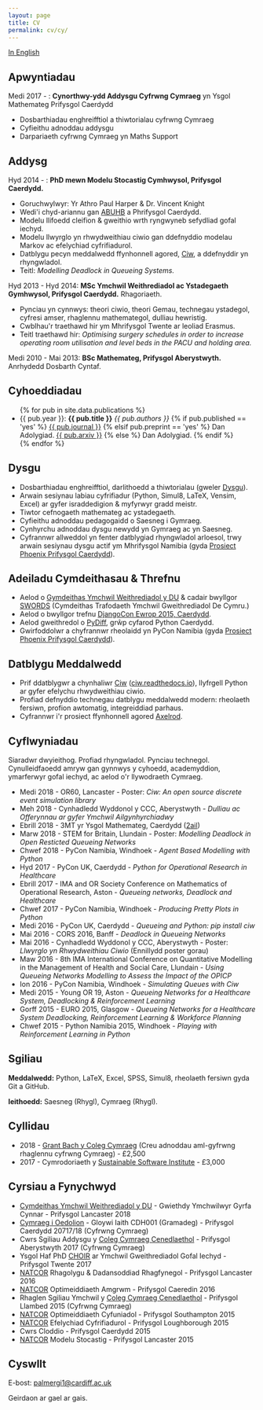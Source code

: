 ```yaml
---
layout: page
title: CV
permalink: cv/cy/
---
```


[In English](/cv/)

## Apwyntiadau

Medi 2017 - : **Cynorthwy-ydd Addysgu Cyfrwng Cymraeg** yn Ysgol Mathemateg Prifysgol Caerdydd

+ Dosbarthiadau enghreifftiol a thiwtorialau cyfrwng Cymraeg
+ Cyfieithu adnoddau addysgu
+ Darpariaeth cyfrwng Cymraeg yn Maths Support


## Addysg

Hyd 2014 - : **PhD mewn Modelu Stocastig Cymhwysol, Prifysgol Caerdydd.**

* Goruchwylwyr: Yr Athro Paul Harper & Dr. Vincent Knight
* Wedi'i chyd-ariannu gan [ABUHB](http://www.wales.nhs.uk/sitesplus/866/home) a Phrifysgol Caerdydd.
* Modelu llifoedd cleifion & gweithio wrth ryngwyneb sefydliad gofal iechyd.
* Modelu llwyrglo yn rhwydweithiau ciwio gan ddefnyddio modelau Markov ac efelychiad cyfrifiadurol.
* Datblygu pecyn meddalwedd ffynhonnell agored, [Ciw](http://ciw.readthedocs.io/), a ddefnyddir yn rhyngwladol.
* Teitl: *Modelling Deadlock in Queueing Systems.*


Hyd 2013 - Hyd 2014: **MSc Ymchwil Weithrediadol ac Ystadegaeth Gymhwysol, Prifysgol Caerdydd.** Rhagoriaeth.

* Pynciau yn cynnwys: theori ciwio, theori Gemau, technegau ystadegol, cyfresi amser, rhaglennu mathemategol, dulliau hewristig.
* Cwblhau'r traethawd hir ym Mhrifysgol Twente ar leoliad Erasmus.
* Teitl traethawd hir: *Optimising surgery schedules in order to increase operating room utilisation and level beds in the PACU and holding area.*

Medi 2010 - Mai 2013: **BSc Mathemateg, Prifysgol Aberystwyth.** Anrhydedd Dosbarth Cyntaf.



## Cyhoeddiadau
<ul>
{% for pub in site.data.publications %}
  <li>{{ pub.year }}: <b>{{ pub.title }}</b> <i>{{ pub.authors }}</i> 
  	{% if pub.published == 'yes' %}
  	  <a class="page-link" href="{{ pub.link }}">{{ pub.journal }}</a>
  	{% elsif pub.preprint == 'yes' %}
  	  Dan Adolygiad. <a class="page-link" href="{{ pub.link }}">{{ pub.arxiv }}</a>
  	{% else %}
  	  Dan Adolygiad.
  	{% endif %}
  </li>
{% endfor %}
</ul>


## Dysgu

* Dosbarthiadau enghreifftiol, darlithoedd a thiwtorialau (gweler [Dysgu](/teaching/)).
* Arwain sesiynau labiau cyfrifiadur (Python, Simul8, LaTeX, Vensim, Excel) ar gyfer israddedigion & myfyrwyr gradd meistr.
* Tiwtor cefnogaeth mathemateg ac ystadegaeth.
* Cyfieithu adnoddau pedagogaidd o Saesneg i Gymraeg.
* Cynhyrchu adnoddau dysgu newydd yn Gymraeg ac yn Saesneg.
* Cyfrannwr allweddol yn fenter datblygiad rhyngwladol arloesol, trwy arwain sesiynau dysgu actif ym Mhrifysgol Namibia (gyda [Prosiect Phoenix Prifysgol Caerdydd](http://www.cardiff.ac.uk/about/our-profile/our-values/engagement/transforming-communities/the-phoenix-project)).



## Adeiladu Cymdeithasau & Threfnu

* Aelod o [Gymdeithas Ymchwil Weithrediadol y DU](https://www.theorsociety.com) & cadair bwyllgor [SWORDS](http://www.theorsociety.com/Pages/Regional/swords.aspx) (Cymdeithas Trafodaeth Ymchwil Gweithrediadol De Cymru.)
* Aelod o bwyllgor trefnu [DjangoCon Ewrop 2015, Caerdydd](http://2015.djangocon.eu/).
* Aelod gweithredol o [PyDiff](http://www.pydiff.wales/), grŵp cyfarod Python Caerdydd.
* Gwirfoddolwr a chyfrannwr rheolaidd yn PyCon Namibia (gyda [Prosiect Phoenix Prifysgol Caerdydd](http://www.cardiff.ac.uk/about/our-profile/our-values/engagement/transforming-communities/the-phoenix-project)).




## Datblygu Meddalwedd

* Prif ddatblygwr a chynhaliwr [Ciw](https://github.com/CiwPython/Ciw) ([ciw.readthedocs.io](http://ciw.readthedocs.io/)), llyfrgell Python ar gyfer efelychu rhwydweithiau ciwio.
* Profiad defnyddio technegau datblygu meddalwedd modern: rheolaeth fersiwn, profion awtomatig, integreiddiad parhaus.
* Cyfrannwr i'r prosiect ffynhonnell agored [Axelrod](https://github.com/Axelrod-Python/Axelrod).



## Cyflwyniadau

Siaradwr dwyieithog. Profiad rhyngwladol. Pynciau technegol.
Cynulleidfaoedd amryw gan gynnwys y cyhoedd, academyddion, ymarferwyr gofal iechyd, ac aelod o'r llywodraeth Cymraeg.

* Medi 2018 - OR60, Lancaster - Poster: *Ciw: An open source discrete event simulation library*
* Meh 2018 - Cynhadledd Wyddonol y CCC, Aberystwyth - *Dulliau ac Offerynnau ar gyfer Ymchwil Ailgynhyrchiadwy*
* Ebrill 2018 - 3MT yr Ysgol Mathemateg, Caerdydd ([2ail](https://siamukie.wordpress.com/2018/05/01/cardiff-siam-ima-three-minute-thesis-competition/))
* Marw 2018 - STEM for Britain, Llundain - Poster: *Modelling Deadlock in Open Resticted Queueing Networks*
* Chwef 2018 - PyCon Namibia, Windhoek - *Agent Based Modelling with Python*
* Hyd 2017 - PyCon UK, Caerdydd - *Python for Operational Research in Healthcare*
* Ebrill 2017 - IMA and OR Society Conference on Mathematics of Operational Research, Aston - *Queueing networks, Deadlock and Healthcare*
* Chwef 2017 - PyCon Namibia, Windhoek - *Producing Pretty Plots in Python*
* Medi 2016 - PyCon UK, Caerdydd - *Queueing and Python: pip install ciw*
* Mai 2016 - CORS 2016, Banff - *Deadlock in Queueing Networks*
* Mai 2016 - Cynhadledd Wyddonol y CCC, Aberystwyth - Poster: *Llwyrglo yn Rhwydweithiau Ciwio* (Ennillydd poster gorau)
* Maw 2016 - 8th IMA International Conference on Quantitative Modelling in the Management of Health and Social Care, Llundain - *Using Queueing Networks Modelling to Assess the Impact of the OPICP*
* Ion 2016 - PyCon Namibia, Windhoek - *Simulating Queues with Ciw*
* Medi 2015 - Young OR 19, Aston - *Queueing Networks for a Healthcare System, Deadlocking & Reinforcement Learning*
* Gorff 2015 - EURO 2015, Glasgow - *Queueing Networks for a Healthcare System Deadlocking, Reinforcement Learning & Workforce Planning*
* Chwef 2015 - Python Namibia 2015, Windhoek - *Playing with Reinforcement Learning in Python*


## Sgiliau

**Meddalwedd:**  Python, LaTeX, Excel, SPSS, Simul8, rheolaeth fersiwn gyda Git a GitHub.

**Ieithoedd:**  Saesneg (Rhygl), Cymraeg (Rhygl).


## Cyllidau

+ 2018 - [Grant Bach y Coleg Cymraeg](http://www.colegcymraeg.ac.uk/cy/ycoleg/prosiectau/grantiaubach/) (Creu adnoddau aml-gyfrwng rhaglennu cyfrwng Cymraeg) -  £2,500
+ 2017 - Cymrodoriaeth y [Sustainable Software Institute](https://www.software.ac.uk/) - £3,000



## Cyrsiau a Fynychwyd

* [Cymdeithas Ymchwil Weithrediadol y DU](http://www.theorsociety.com/) - Gwiethdy Ymchwilwyr Gyrfa Cynnar - Prifysgol Lancaster 2018
* [Cymraeg i Oedolion](https://welshforadults.cardiff.ac.uk/cy) - Gloywi Iaith CDH001 (Gramadeg) - Prifysgol Caerdydd 20717/18 (Cyfrwng Cymraeg)
* Cwrs Sgiliau Addysgu y [Coleg Cymraeg Cenedlaethol](http://www.colegcymraeg.ac.uk/cy/) - Prifysgol Aberystwyth 2017 (Cyfrwng Cymraeg)
* Ysgol Haf PhD [CHOIR](https://www.utwente.nl/en/choir/) ar Ymchwil Gweithrediadol Gofal Iechyd - Prifysgol Twente 2017
* [NATCOR](http://www.natcor.ac.uk) Rhagolygu & Dadansoddiad Rhagfynegol - Prifysgol Lancaster 2016
* [NATCOR](http://www.natcor.ac.uk) Optimeiddiaeth Amgrwm - Prifysgol Caeredin 2016
* Rhaglen Sgiliau Ymchwil y [Coleg Cymraeg Cenedlaethol](http://www.colegcymraeg.ac.uk/cy/) - Prifysgol Llambed 2015 (Cyfrwng Cymraeg)
* [NATCOR](http://www.natcor.ac.uk) Optimeiddiaeth Cyfuniadol - Prifysgol Southampton 2015
* [NATCOR](http://www.natcor.ac.uk) Efelychiad Cyfrifiadurol - Prifysgol Loughborough 2015
* Cwrs Cloddio - Prifysgol Caerdydd 2015
* [NATCOR](http://www.natcor.ac.uk) Modelu Stocastig - Prifysgol Lancaster 2015



## Cyswllt

E-bost: palmergi1@cardiff.ac.uk

Geirdaon ar gael ar gais.